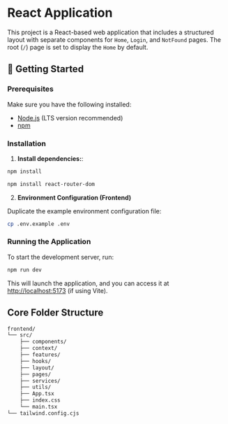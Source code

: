 # React Application

This project is a React-based web application that includes a structured layout with separate components for `Home`,
`Login`, and `NotFound` pages. The root (`/`) page is set to display the `Home` by default.

## 🚀 Getting Started

### Prerequisites

Make sure you have the following installed:

- [Node.js](https://nodejs.org/) (LTS version recommended)
- [npm](https://www.npmjs.com/)

### Installation

1. **Install dependencies:**:

```bash
npm install
```

```bash
npm install react-router-dom
```

2. **Environment Configuration (Frontend)**

Duplicate the example environment configuration file:

```bash
cp .env.example .env
```

### Running the Application

To start the development server, run:

```bash
npm run dev
```

This will launch the application, and you can access it at [http://localhost:5173](http://localhost:5173) (if using
Vite).

## Core Folder Structure

```bash
frontend/
└── src/
    ├── components/
    ├── context/
    ├── features/
    ├── hooks/
    ├── layout/
    ├── pages/
    ├── services/
    ├── utils/
    ├── App.tsx
    ├── index.css
    └── main.tsx
└── tailwind.config.cjs
```
